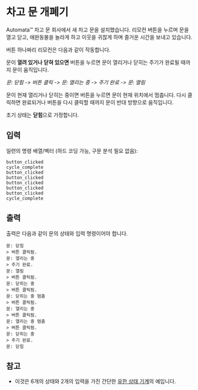 # 차고 문 개폐기

Automata™ 차고 문 회사에서 새 차고 문을 설치했습니다. 리모컨 버튼을 누르며 문을 열고 닫고, 애완동물을 놀라게 하고 이웃을 귀찮게 하며 즐거운 시간을 보내고 있습니다.

버튼 하나짜리 리모컨은 다음과 같이 작동합니다.

문이 **열려 있거나** **닫혀 있으면** 버튼을 누르면 문이 열리거나 닫히는 주기가 완료될 때까지 문이 움직입니다.

_문: 닫힘 -> 버튼 클릭 -> 문: 열리는 중 -> 주기 완료 -> 문: 열림_

문이 현재 열리거나 닫히는 중이면 버튼을 누르면 문이 현재 위치에서 멈춥니다. 다시 클릭하면 완료되거나 버튼을 다시 클릭할 때까지 문이 반대 방향으로 움직입니다.

초기 상태는 **닫힘**으로 가정합니다.

## 입력

일련의 명령 배열/벡터 (하드 코딩 가능, 구문 분석 필요 없음):

```text
button_clicked
cycle_complete
button_clicked
button_clicked
button_clicked
button_clicked
button_clicked
cycle_complete
```

## 출력

출력은 다음과 같이 문의 상태와 입력 명령이어야 합니다.

```text
문: 닫힘
> 버튼 클릭됨.
문: 열리는 중
> 주기 완료.
문: 열림
> 버튼 클릭됨.
문: 닫히는 중
> 버튼 클릭됨.
문: 닫히는 중 멈춤
> 버튼 클릭됨.
문: 열리는 중
> 버튼 클릭됨.
문: 열리는 중 멈춤
> 버튼 클릭됨.
문: 닫히는 중
> 주기 완료.
문: 닫힘
```

## 참고

- 이것은 6개의 상태와 2개의 입력을 가진 간단한 [유한 상태 기계](https://ko.wikipedia.org/wiki/%EC%9C%A0%ED%95%9C_%EC%83%81%ED%83%9C_%EA%B8%B0%EA%B3%84)의 예입니다.
